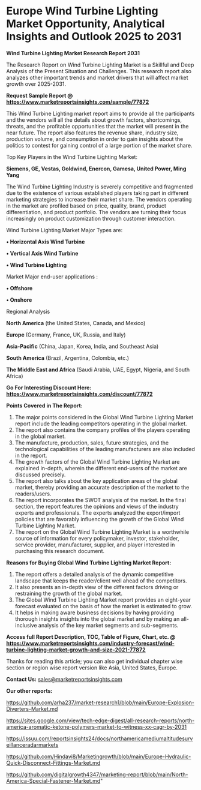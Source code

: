# Europe Wind Turbine Lighting Market Opportunity, Analytical Insights and Outlook 2025 to 2031

<strong>Wind Turbine Lighting Market Research Report 2031</strong>

The Research Report on Wind Turbine Lighting Market is a Skillful and Deep Analysis of the Present Situation and Challenges. This research report also analyzes other important trends and market drivers that will affect market growth over 2025-2031.

<strong>Request Sample Report @ <a href=https://www.marketreportsinsights.com/sample/77872>https://www.marketreportsinsights.com/sample/77872</a></strong>

This Wind Turbine Lighting market report aims to provide all the participants and the vendors will all the details about growth factors, shortcomings, threats, and the profitable opportunities that the market will present in the near future. The report also features the revenue share, industry size, production volume, and consumption in order to gain insights about the politics to contest for gaining control of a large portion of the market share.

Top Key Players in the Wind Turbine Lighting Market:

<strong>Siemens, GE, Vestas, Goldwind, Enercon, Gamesa, United Power, Ming Yang</strong>

The Wind Turbine Lighting Industry is severely competitive and fragmented due to the existence of various established players taking part in different marketing strategies to increase their market share. The vendors operating in the market are profiled based on price, quality, brand, product differentiation, and product portfolio. The vendors are turning their focus increasingly on product customization through customer interaction.

Wind Turbine Lighting Market Major Types are:

<strong>• Horizontal Axis Wind Turbine

• Vertical Axis Wind Turbine

• Wind Turbine Lighting</strong>

Market Major end-user applications :

<strong>• Offshore

• Onshore</strong>

Regional Analysis

</u><strong><b>North America</b></strong> (the United States, Canada, and Mexico)

<strong><b>Europe </b></strong>(Germany, France, UK, Russia, and Italy)

<strong><b>Asia-Pacific</b></strong> (China, Japan, Korea, India, and Southeast Asia)

<strong><b>South America</b></strong> (Brazil, Argentina, Colombia, etc.)

<strong><b>The Middle East and Africa</b></strong> (Saudi Arabia, UAE, Egypt, Nigeria, and South Africa)

<strong>Go For Interesting Discount Here: <a href=https://www.marketreportsinsights.com/discount/77872>https://www.marketreportsinsights.com/discount/77872</a></strong>

<strong>Points Covered in The Report:</strong>
<ol>
  <li>The major points considered in the Global Wind Turbine Lighting Market report include the leading competitors operating in the global market.</li>
  <li>The report also contains the company profiles of the players operating in the global market.</li>
  <li>The manufacture, production, sales, future strategies, and the technological capabilities of the leading manufacturers are also included in the report.</li>
  <li>The growth factors of the Global Wind Turbine Lighting Market are explained in-depth, wherein the different end-users of the market are discussed precisely.</li>
  <li>The report also talks about the key application areas of the global market, thereby providing an accurate description of the market to the readers/users.</li>
  <li>The report incorporates the SWOT analysis of the market. In the final section, the report features the opinions and views of the industry experts and professionals. The experts analyzed the export/import policies that are favorably influencing the growth of the Global Wind Turbine Lighting Market.</li>
  <li>The report on the Global Wind Turbine Lighting Market is a worthwhile source of information for every policymaker, investor, stakeholder, service provider, manufacturer, supplier, and player interested in purchasing this research document.</li>
</ol>
<strong>Reasons for Buying Global Wind Turbine Lighting Market Report:</strong>

<ol>
  <li>The report offers a detailed analysis of the dynamic competitive landscape that keeps the reader/client well ahead of the competitors.</li>
  <li>It also presents an in-depth view of the different factors driving or restraining the growth of the global market.</li>
  <li>The Global Wind Turbine Lighting Market report provides an eight-year forecast evaluated on the basis of how the market is estimated to grow.</li>
  <li>It helps in making aware business decisions by having providing thorough insights insights into the global market and by making an all-inclusive analysis of the key market segments and sub-segments.</li>
</ol>
<strong>Access full Report Description, TOC, Table of Figure, Chart, etc. @ <a href=https://www.marketreportsinsights.com/industry-forecast/wind-turbine-lighting-market-growth-and-size-2021-77872>https://www.marketreportsinsights.com/industry-forecast/wind-turbine-lighting-market-growth-and-size-2021-77872</a></strong>


Thanks for reading this article; you can also get individual chapter wise section or region wise report version like Asia, United States, Europe.

<strong>Contact Us:</strong>
sales@marketreportsinsights.com

<strong>Our other reports:</strong>

<a href=https://github.com/arha237/market-research1/blob/main/Europe-Explosion-Diverters-Market.md>https://github.com/arha237/market-research1/blob/main/Europe-Explosion-Diverters-Market.md</a>

<a href=https://sites.google.com/view/tech-edge-digest/all-research-reports/north-america-aromatic-ketone-polymers-market-to-witness-xx-cagr-by-2031>https://sites.google.com/view/tech-edge-digest/all-research-reports/north-america-aromatic-ketone-polymers-market-to-witness-xx-cagr-by-2031</a>

<a href=https://issuu.com/reportsinsights24/docs/northamericamediumaltitudesurveillanceradarmarkets>https://issuu.com/reportsinsights24/docs/northamericamediumaltitudesurveillanceradarmarkets</a>

<a href=https://github.com/Hindavi8/Marketingrowth/blob/main/Europe-Hydraulic-Quick-Disconnect-Fittings-Market.md>https://github.com/Hindavi8/Marketingrowth/blob/main/Europe-Hydraulic-Quick-Disconnect-Fittings-Market.md</a>

<a href=https://github.com/digitalgrowth4347/marketing-report/blob/main/North-America-Special-Fastener-Market.md>https://github.com/digitalgrowth4347/marketing-report/blob/main/North-America-Special-Fastener-Market.md</a>"
